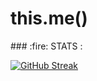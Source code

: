 # this.me()
<div>
  ### :fire: STATS :

  [![GitHub Streak](http://github-readme-streak-stats.herokuapp.com?user=khalilrached&theme=dark&background=000000)](https://git.io/streak-stats)
</div>
